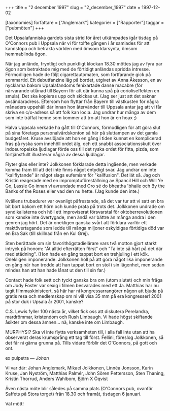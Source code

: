 +++
title = "2 december 1997"
slug = "2_december_1997"
date = 1997-12-02

[taxonomies]
forfattare = ["Anglemark"]
kategorier = ["Rapporter"]
taggar = ["pubmöten"]
+++

Det Upsalafanniska gardets sista strid för året utkämpades igår tisdag på O'Connors pub i Uppsala när vi för tolfte gången i år samlades för att kannstöpa och betrakta världen med ömsom klarsynta, ömsom hemmablinda ögon.

<!-- more -->

När jag anlände, fryntligt och punktligt klockan 18.30 möttes jag av fyra par ögon som betraktade mig med de förtidigt anländas spridda intresse. Förmodligen hade de följt cigarettautomaten, som fortfarande gick på sommartid. Ett debutfanzine låg på bordet, utgivet av Anna Åkesson, en av nycklarna bakom Upsalafandoms fenixartade danse macabre (för närvarande utlånad till Bayern för att där kunna spå på corioliseffekten en smula). Det ska kopieras upp och skickas ut. (Jag ser just att det saknar avsändaradress. Eftersom hon flyttar från Bayern till västkusten för några månaders uppehåll där innan hon återvänder till Uppsala antar jag att vi får skriva en c/o-adress så att folk kan loc:a. Jag undrar hur många av dem som inte träffat henne som kommer att tro att hon är en hoax ;)

Halva Uppsala verkade ha gått till O'Connors, förmodligen för att göra slut på sina företags personalvårdskonton så här på sluttampen av det gamla budgetåret. Kruse avslöjade att hon en gång i tiden kunnat en komplicerad fras på ryska som innehöll ordet älg, och ett snabbt associationsskutt över indoeuropeiska ljudlagar förde oss till det ryska ordet för fitta, pizda, som förtjänstfullt illustrerar några av dessa ljudlagar.

Flyter glas eller inte? Jolkkonen förklarade detta ingående, men verkade komma fram till att det inte finns något entydigt svar. Jag undrar om inte "kallflytande" är något slags eufemism för "kallfusion". Det lät så. Jag och Kristin reagerade med en impromptuföreställning av Spancil Hill och Will Ye Go, Lassie Go innan vi avrundade med Oro sé do bheatha 'bhaile och By the Banks of the Roses eller vad den nu hette. (Jag kunde den inte.)

Kvällens trubadurer var ovanligt påfrestande, så det var tur att vi satt en bra bit bort bakom ett hörn och kunde prata på trots det. Jolkkonen undrade om syndikalisterna och höll ett improviserat försvarstal för oktoberrevolutionen som kanske inte övertygade, men ändå var bättre än många andra i den genren jag hört. Det är onekligen ganska svårt att förklara varför ett maktövertagande som ledde till många miljoner oskyldigas förtidiga död var en Bra Sak (till skillnad från en Kul Grej).

Sten berättade om sin favorithögstadielärare vars två motton gjort starkt intryck på honom: "Ät alltid efterrätten först" och "Ta inte så hårt på det där med städning". (Hon hade en gång tappat bort en trehjuling i ett kök. Onekligen imponerande. Jolkkonen höll på att göra något lika imponerande en gång när han trodde att han tappat bort en stol i sin lägenhet, men sedan mindes han att han hade lånat ut den till sin far.)

Contact hade folk sett och tyckt ganska bra om (utom slutet) och min fråga om Jody Foster var sexig i filmen besvarades med ett Ja. Matthias har nu tagit filmmaskinistcert, så här har ni kongressarrangörer någon att bjuda på gratis resa och medlemskap om ni vill visa 35 mm på era kongresser! 2001 på stor duk i Upsala år 2001, kanske?

C.S. Lewis fyller 100 nästa år, vilket fick oss att diskutera Perelandra, mardrömmar, kristendom och Rush Limbaugh. Vi hade högst skiftande åsikter om dessa ämnen... nä, kanske inte om Limbaugh.

MURPHYS!? Ska vi inte flytta verksamheten till, i alla fall inte utan att ha observerat deras krumsprång ett tag till först. Fellini, föreslog Jolkkonen, så det får ni gärna grunna på. Tills vidare förblir det O'Connors, på gott och ont.

ex pulpetra
— _Johan_


Vi var där: Johan Anglemark, Mikael Jolkkonen, Linnéa Jonsson, Karin Kruse, Jan Nyström, Matthias Palmér, John Sören Pettersson, Sten Thaning, Kristin Thorrud, Anders Wahlbom, Björn X Öqvist

Även nästa möte blir således på samma plats (O'Connors pub, ovanför Saffets på Stora torget) från 18.30 och framåt, tisdagen 6 januari.

Väl mött!
